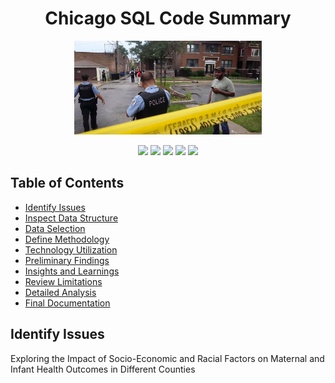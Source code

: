 <h1 align="center"> Chicago SQL Code Summary</h1>
<p align="center">
  
<p align="center">
  <img src="ch2.jpeg" width="300" alt="Sublime's custom image"/>
</p>

<p align="center">
  <img src="https://img.shields.io/github/last-commit/dsrichard97/chicago_crime">
  <img src="https://img.shields.io/badge/SQL-Descriptive Statistics-brown">
  <img src="https://img.shields.io/badge/Looker-Descriptive Statistics-lightbrown">
  <img src="https://img.shields.io/badge/Alteryx-Analysis-blue">
  <a href="https://github.com/ellerbrock/open-source-badges/"><img src="https://badges.frapsoft.com/os/v1/open-source.svg?v=103"></a>
</p> 


<p>
  <h2>Table of Contents</h2>
  <ul>
    <li><a href="#initial-problem" target="_parent">Identify Issues</a></li>
    <li><a href="#about-the-data">Inspect Data Structure</a></li>
    <li><a href="#data-set-used">Data Selection</a></li>
    <li><a href="#methods">Define Methodology</a></li>
    <li><a href="#tech-stack">Technology Utilization</a></li>
    <li><a href="#quick-glance">Preliminary Findings</a></li>
    <li><a href="#lesson-learned">Insights and Learnings</a></li>
    <li><a href="#limitation">Review Limitations</a></li>
    <li><a href="#notebook">Detailed Analysis</a></li>
    <li><a href="#report">Final Documentation</a></li>
  </ul>
</p>

<P>
  <section id="initial-problem">
    <h2>Identify Issues</h2>
    <p>
Exploring the Impact of Socio-Economic and Racial Factors on Maternal and Infant Health Outcomes in Different Counties


<P>
 



